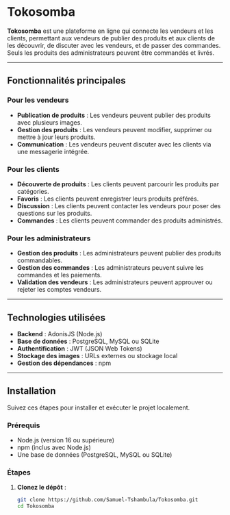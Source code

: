 # Tokosomba

**Tokosomba** est une plateforme en ligne qui connecte les vendeurs et les clients, permettant aux vendeurs de publier des produits et aux clients de les découvrir, de discuter avec les vendeurs, et de passer des commandes. Seuls les produits des administrateurs peuvent être commandés et livrés.

---

## Fonctionnalités principales

### Pour les vendeurs
- **Publication de produits** : Les vendeurs peuvent publier des produits avec plusieurs images.
- **Gestion des produits** : Les vendeurs peuvent modifier, supprimer ou mettre à jour leurs produits.
- **Communication** : Les vendeurs peuvent discuter avec les clients via une messagerie intégrée.

### Pour les clients
- **Découverte de produits** : Les clients peuvent parcourir les produits par catégories.
- **Favoris** : Les clients peuvent enregistrer leurs produits préférés.
- **Discussion** : Les clients peuvent contacter les vendeurs pour poser des questions sur les produits.
- **Commandes** : Les clients peuvent commander des produits administrés.

### Pour les administrateurs
- **Gestion des produits** : Les administrateurs peuvent publier des produits commandables.
- **Gestion des commandes** : Les administrateurs peuvent suivre les commandes et les paiements.
- **Validation des vendeurs** : Les administrateurs peuvent approuver ou rejeter les comptes vendeurs.

---

## Technologies utilisées

- **Backend** : AdonisJS (Node.js)
- **Base de données** : PostgreSQL, MySQL ou SQLite
- **Authentification** : JWT (JSON Web Tokens)
- **Stockage des images** : URLs externes ou stockage local
- **Gestion des dépendances** : npm

---

## Installation

Suivez ces étapes pour installer et exécuter le projet localement.

### Prérequis
- Node.js (version 16 ou supérieure)
- npm (inclus avec Node.js)
- Une base de données (PostgreSQL, MySQL ou SQLite)

### Étapes

1. **Clonez le dépôt** :
   ```bash
   git clone https://github.com/Samuel-Tshambula/Tokosomba.git
   cd Tokosomba
